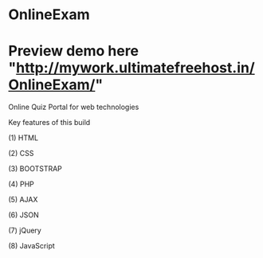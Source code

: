 # OnlineExam
# Preview demo here "http://mywork.ultimatefreehost.in/OnlineExam/"
Online Quiz Portal for web technologies

Key features of this build

(1) HTML

(2) CSS

(3) BOOTSTRAP

(4) PHP

(5) AJAX

(6) JSON

(7) jQuery

(8) JavaScript
